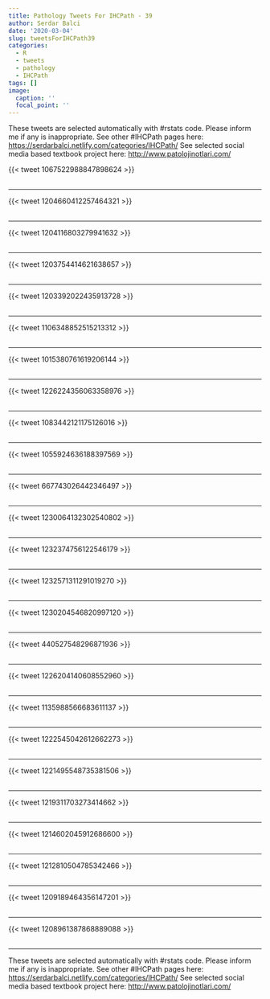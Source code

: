 ```yaml
---
title: Pathology Tweets For IHCPath - 39
author: Serdar Balci
date: '2020-03-04'
slug: tweetsForIHCPath39
categories:
  - R
  - tweets
  - pathology
  - IHCPath
tags: []
image:
  caption: ''
  focal_point: ''
---
```



These tweets are selected automatically with #rstats code. Please inform me if any is inappropriate.
See other #IHCPath pages here: https://serdarbalci.netlify.com/categories/IHCPath/ 
See selected social media based textbook project here: http://www.patolojinotlari.com/

{{< tweet 1067522988847898624 >}}
<br>
<br>
<hr>
{{< tweet 1204660412257464321 >}}
<br>
<br>
<hr>
{{< tweet 1204116803279941632 >}}
<br>
<br>
<hr>
{{< tweet 1203754414621638657 >}}
<br>
<br>
<hr>
{{< tweet 1203392022435913728 >}}
<br>
<br>
<hr>
{{< tweet 1106348852515213312 >}}
<br>
<br>
<hr>
{{< tweet 1015380761619206144 >}}
<br>
<br>
<hr>
{{< tweet 1226224356063358976 >}}
<br>
<br>
<hr>
{{< tweet 1083442121175126016 >}}
<br>
<br>
<hr>
{{< tweet 1055924636188397569 >}}
<br>
<br>
<hr>
{{< tweet 667743026442346497 >}}
<br>
<br>
<hr>
{{< tweet 1230064132302540802 >}}
<br>
<br>
<hr>
{{< tweet 1232374756122546179 >}}
<br>
<br>
<hr>
{{< tweet 1232571311291019270 >}}
<br>
<br>
<hr>
{{< tweet 1230204546820997120 >}}
<br>
<br>
<hr>
{{< tweet 440527548296871936 >}}
<br>
<br>
<hr>
{{< tweet 1226204140608552960 >}}
<br>
<br>
<hr>
{{< tweet 1135988566683611137 >}}
<br>
<br>
<hr>
{{< tweet 1222545042612662273 >}}
<br>
<br>
<hr>
{{< tweet 1221495548735381506 >}}
<br>
<br>
<hr>
{{< tweet 1219311703273414662 >}}
<br>
<br>
<hr>
{{< tweet 1214602045912686600 >}}
<br>
<br>
<hr>
{{< tweet 1212810504785342466 >}}
<br>
<br>
<hr>
{{< tweet 1209189464356147201 >}}
<br>
<br>
<hr>
{{< tweet 1208961387868889088 >}}
<br>
<br>
<hr>


These tweets are selected automatically with #rstats code. Please inform me if any is inappropriate.
See other #IHCPath pages here: https://serdarbalci.netlify.com/categories/IHCPath/ 
See selected social media based textbook project here: http://www.patolojinotlari.com/
